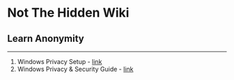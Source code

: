 # Not The Hidden Wiki

## Learn Anonymity
-----

1. Windows Privacy Setup - [link](https://www.youtube.com/watch?v=O1SfdjeWVSk)
2. Windows Privacy & Security Guide - [link](https://www.youtube.com/watch?v=vNRics7tlqw)